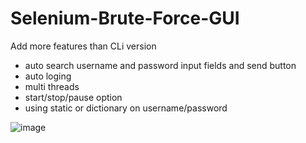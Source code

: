 # Selenium-Brute-Force-GUI

Add more features than CLi version

- auto search username and password input fields and send button
- auto loging
- multi threads
- start/stop/pause option
- using static or dictionary on username/password

![image](https://github.com/user-attachments/assets/dd24befd-bc3b-4c70-818d-0bb20db3b76f)
